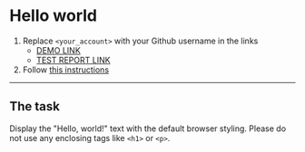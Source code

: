 # Hello world
1. Replace `<your_account>` with your Github username in the links
    - [DEMO LINK](https://bogdandobak.github.io/layout_hello-world/) <br>
    - [TEST REPORT LINK](https://bogdandobak.github.io/layout_hello-world/report/html_report/)
2. Follow [this instructions](https://mate-academy.github.io/layout_task-guideline/)
___

## The task 
Display the "Hello, world!" text with the default browser styling. Please do not 
use any enclosing tags like `<h1>` or `<p>`.
